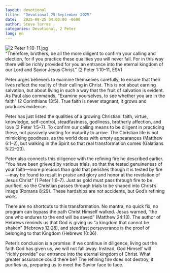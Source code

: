 ```yaml
---
layout: devotional
title:  "Devotional 25 September 2025"
date:   2025-09-25 04:00:00 -0600
author: Steve Torres
categories: Devotional, 2 Peter
lang: en
---
```

<img src="https://sitemedia.esteeb.com/file/esteebcomsitemedia/devotional_images/2+Peter/2Pe-1_10-11.jpg?raw=true" alt="2 Peter 1:10-11.jpg" style="max-width: 100%; height: auto;">

<div class="scripture">
  “Therefore, brothers, be all the more diligent to confirm your calling and election, for if you practice these qualities you will never fall. For in this way there will be richly provided for you an entrance into the eternal kingdom of our Lord and Savior Jesus Christ.” (2 Peter 1:10–11, ESV)
</div>

Peter urges believers to examine themselves carefully, to ensure that their lives reflect the reality of their calling in Christ. This is not about earning salvation, but about living in such a way that the fruit of salvation is evident. As Paul also commands, “Examine yourselves, to see whether you are in the faith” (2 Corinthians 13:5). True faith is never stagnant, it grows and produces evidence.

Peter has just listed the qualities of a growing Christian: faith, virtue, knowledge, self-control, steadfastness, godliness, brotherly affection, and love (2 Peter 1:5–7). To confirm our calling means to be diligent in practicing these, not passively waiting for maturity to arrive. The Christian life is not mimicking goodness, as the world does with empty appearances (Matthew 6:1–2), but walking in the Spirit so that real transformation comes (Galatians 5:22–23).

Peter also connects this diligence with the refining fire he described earlier. “You have been grieved by various trials, so that the tested genuineness of your faith—more precious than gold that perishes though it is tested by fire—may be found to result in praise and glory and honor at the revelation of Jesus Christ” (1 Peter 1:6–7). Just as gold must pass through fire to be purified, so the Christian passes through trials to be shaped into Christ’s image (Romans 8:29). These hardships are not accidents, but God’s refining work.

There are no shortcuts to this transformation. No mantra, no quick fix, no program can bypass the path Christ Himself walked. Jesus warned, “the one who endures to the end will be saved” (Matthew 24:13). The author of Hebrews reminds us that God is giving us “a kingdom that cannot be shaken” (Hebrews 12:28), and steadfast perseverance is the proof of belonging to that Kingdom (Hebrews 10:36).

Peter’s conclusion is a promise: if we continue in diligence, living out the faith God has given us, we will not fall away. Instead, God Himself will “richly provide” our entrance into the eternal kingdom of Christ. What greater assurance could there be? The refining fire does not destroy, it purifies us, preparing us to meet the Savior face to face.

